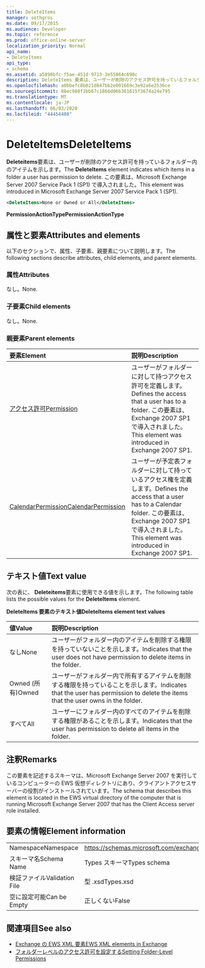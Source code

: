 ```yaml
---
title: DeleteItems
manager: sethgros
ms.date: 09/17/2015
ms.audience: Developer
ms.topic: reference
ms.prod: office-online-server
localization_priority: Normal
api_name:
- DeleteItems
api_type:
- schema
ms.assetid: a5898bfc-f5ae-451d-9713-3e55864c690c
description: DeleteItems 要素は、ユーザーが削除のアクセス許可を持っているフォルダー内のアイテムを示します。 この要素は、Microsoft Exchange Server 2007 Service Pack 1 (SP1) で導入されました。
ms.openlocfilehash: a0bbefc8b021d047bb2e001669c3e92a6e2536ce
ms.sourcegitcommit: 88ec988f2bb67c1866d06b361615f3674a24e795
ms.translationtype: MT
ms.contentlocale: ja-JP
ms.lasthandoff: 06/03/2020
ms.locfileid: "44454408"
---
```

# <a name="deleteitems"></a><span data-ttu-id="6c060-104">DeleteItems</span><span class="sxs-lookup"><span data-stu-id="6c060-104">DeleteItems</span></span>

<span data-ttu-id="6c060-105">**Deleteitems**要素は、ユーザーが削除のアクセス許可を持っているフォルダー内のアイテムを示します。</span><span class="sxs-lookup"><span data-stu-id="6c060-105">The **DeleteItems** element indicates which items in a folder a user has permission to delete.</span></span> <span data-ttu-id="6c060-106">この要素は、Microsoft Exchange Server 2007 Service Pack 1 (SP1) で導入されました。</span><span class="sxs-lookup"><span data-stu-id="6c060-106">This element was introduced in Microsoft Exchange Server 2007 Service Pack 1 (SP1).</span></span> 
  
```xml
<DeleteItems>None or Owned or All</DeleteItems>
```

 <span data-ttu-id="6c060-107">**PermissionActionType**</span><span class="sxs-lookup"><span data-stu-id="6c060-107">**PermissionActionType**</span></span>
## <a name="attributes-and-elements"></a><span data-ttu-id="6c060-108">属性と要素</span><span class="sxs-lookup"><span data-stu-id="6c060-108">Attributes and elements</span></span>

<span data-ttu-id="6c060-109">以下のセクションで、属性、子要素、親要素について説明します。</span><span class="sxs-lookup"><span data-stu-id="6c060-109">The following sections describe attributes, child elements, and parent elements.</span></span>
  
### <a name="attributes"></a><span data-ttu-id="6c060-110">属性</span><span class="sxs-lookup"><span data-stu-id="6c060-110">Attributes</span></span>

<span data-ttu-id="6c060-111">なし。</span><span class="sxs-lookup"><span data-stu-id="6c060-111">None.</span></span>
  
### <a name="child-elements"></a><span data-ttu-id="6c060-112">子要素</span><span class="sxs-lookup"><span data-stu-id="6c060-112">Child elements</span></span>

<span data-ttu-id="6c060-113">なし。</span><span class="sxs-lookup"><span data-stu-id="6c060-113">None.</span></span>
  
### <a name="parent-elements"></a><span data-ttu-id="6c060-114">親要素</span><span class="sxs-lookup"><span data-stu-id="6c060-114">Parent elements</span></span>

|<span data-ttu-id="6c060-115">**要素**</span><span class="sxs-lookup"><span data-stu-id="6c060-115">**Element**</span></span>|<span data-ttu-id="6c060-116">**説明**</span><span class="sxs-lookup"><span data-stu-id="6c060-116">**Description**</span></span>|
|:-----|:-----|
|[<span data-ttu-id="6c060-117">アクセス許可</span><span class="sxs-lookup"><span data-stu-id="6c060-117">Permission</span></span>](permission.md) <br/> |<span data-ttu-id="6c060-118">ユーザーがフォルダーに対して持つアクセス許可を定義します。</span><span class="sxs-lookup"><span data-stu-id="6c060-118">Defines the access that a user has to a folder.</span></span> <span data-ttu-id="6c060-119">この要素は、Exchange 2007 SP1 で導入されました。</span><span class="sxs-lookup"><span data-stu-id="6c060-119">This element was introduced in Exchange 2007 SP1.</span></span>  <br/> |
|[<span data-ttu-id="6c060-120">CalendarPermission</span><span class="sxs-lookup"><span data-stu-id="6c060-120">CalendarPermission</span></span>](calendarpermission.md) <br/> |<span data-ttu-id="6c060-121">ユーザーが予定表フォルダーに対して持っているアクセス権を定義します。</span><span class="sxs-lookup"><span data-stu-id="6c060-121">Defines the access that a user has to a Calendar folder.</span></span> <span data-ttu-id="6c060-122">この要素は、Exchange 2007 SP1 で導入されました。</span><span class="sxs-lookup"><span data-stu-id="6c060-122">This element was introduced in Exchange 2007 SP1.</span></span>  <br/> |
   
## <a name="text-value"></a><span data-ttu-id="6c060-123">テキスト値</span><span class="sxs-lookup"><span data-stu-id="6c060-123">Text value</span></span>

<span data-ttu-id="6c060-124">次の表に、 **Deleteitems**要素に使用できる値を示します。</span><span class="sxs-lookup"><span data-stu-id="6c060-124">The following table lists the possible values for the **DeleteItems** element.</span></span> 
  
<span data-ttu-id="6c060-125">**DeleteItems 要素のテキスト値**</span><span class="sxs-lookup"><span data-stu-id="6c060-125">**DeleteItems element text values**</span></span>

|<span data-ttu-id="6c060-126">**値**</span><span class="sxs-lookup"><span data-stu-id="6c060-126">**Value**</span></span>|<span data-ttu-id="6c060-127">**説明**</span><span class="sxs-lookup"><span data-stu-id="6c060-127">**Description**</span></span>|
|:-----|:-----|
|<span data-ttu-id="6c060-128">なし</span><span class="sxs-lookup"><span data-stu-id="6c060-128">None</span></span>  <br/> |<span data-ttu-id="6c060-129">ユーザーがフォルダー内のアイテムを削除する権限を持っていないことを示します。</span><span class="sxs-lookup"><span data-stu-id="6c060-129">Indicates that the user does not have permission to delete items in the folder.</span></span>  <br/> |
|<span data-ttu-id="6c060-130">Owned (所有)</span><span class="sxs-lookup"><span data-stu-id="6c060-130">Owned</span></span>  <br/> |<span data-ttu-id="6c060-131">ユーザーがフォルダー内で所有するアイテムを削除する権限を持っていることを示します。</span><span class="sxs-lookup"><span data-stu-id="6c060-131">Indicates that the user has permission to delete the items that the user owns in the folder.</span></span>  <br/> |
|<span data-ttu-id="6c060-132">すべて</span><span class="sxs-lookup"><span data-stu-id="6c060-132">All</span></span>  <br/> |<span data-ttu-id="6c060-133">ユーザーにフォルダー内のすべてのアイテムを削除する権限があることを示します。</span><span class="sxs-lookup"><span data-stu-id="6c060-133">Indicates that the user has permission to delete all items in the folder.</span></span>  <br/> |
   
## <a name="remarks"></a><span data-ttu-id="6c060-134">注釈</span><span class="sxs-lookup"><span data-stu-id="6c060-134">Remarks</span></span>

<span data-ttu-id="6c060-135">この要素を記述するスキーマは、Microsoft Exchange Server 2007 を実行しているコンピューターの EWS 仮想ディレクトリにあり、クライアントアクセスサーバーの役割がインストールされています。</span><span class="sxs-lookup"><span data-stu-id="6c060-135">The schema that describes this element is located in the EWS virtual directory of the computer that is running Microsoft Exchange Server 2007 that has the Client Access server role installed.</span></span>
  
## <a name="element-information"></a><span data-ttu-id="6c060-136">要素の情報</span><span class="sxs-lookup"><span data-stu-id="6c060-136">Element information</span></span>

|||
|:-----|:-----|
|<span data-ttu-id="6c060-137">Namespace</span><span class="sxs-lookup"><span data-stu-id="6c060-137">Namespace</span></span>  <br/> |https://schemas.microsoft.com/exchange/services/2006/types  <br/> |
|<span data-ttu-id="6c060-138">スキーマ名</span><span class="sxs-lookup"><span data-stu-id="6c060-138">Schema Name</span></span>  <br/> |<span data-ttu-id="6c060-139">Types スキーマ</span><span class="sxs-lookup"><span data-stu-id="6c060-139">Types schema</span></span>  <br/> |
|<span data-ttu-id="6c060-140">検証ファイル</span><span class="sxs-lookup"><span data-stu-id="6c060-140">Validation File</span></span>  <br/> |<span data-ttu-id="6c060-141">型 .xsd</span><span class="sxs-lookup"><span data-stu-id="6c060-141">Types.xsd</span></span>  <br/> |
|<span data-ttu-id="6c060-142">空に設定可能</span><span class="sxs-lookup"><span data-stu-id="6c060-142">Can be Empty</span></span>  <br/> |<span data-ttu-id="6c060-143">正しくない</span><span class="sxs-lookup"><span data-stu-id="6c060-143">False</span></span>  <br/> |
   
## <a name="see-also"></a><span data-ttu-id="6c060-144">関連項目</span><span class="sxs-lookup"><span data-stu-id="6c060-144">See also</span></span>

- [<span data-ttu-id="6c060-145">Exchange の EWS XML 要素</span><span class="sxs-lookup"><span data-stu-id="6c060-145">EWS XML elements in Exchange</span></span>](ews-xml-elements-in-exchange.md)
- [<span data-ttu-id="6c060-146">フォルダーレベルのアクセス許可を設定する</span><span class="sxs-lookup"><span data-stu-id="6c060-146">Setting Folder-Level Permissions</span></span>](https://msdn.microsoft.com/library/c7530e86-5112-401c-b10a-9c054ae59f07%28Office.15%29.aspx)

